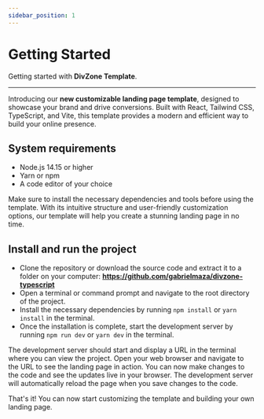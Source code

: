 ```yaml
---
sidebar_position: 1
---
```


# Getting Started

Getting started with **DivZone Template**.

---

Introducing our **new customizable landing page template**, designed to showcase your brand and drive conversions. Built with React, Tailwind CSS, TypeScript, and Vite, this template provides a modern and efficient way to build your online presence.

## System requirements

- Node.js 14.15 or higher
- Yarn or npm
- A code editor of your choice

Make sure to install the necessary dependencies and tools before using the template. With its intuitive structure and user-friendly customization options, our template will help you create a stunning landing page in no time.

## Install and run the project

- Clone the repository or download the source code and extract it to a folder on your computer: **https://github.com/gabrielmaza/divzone-typescript**
- Open a terminal or command prompt and navigate to the root directory of the project.
- Install the necessary dependencies by running `npm install` or `yarn install` in the terminal.
- Once the installation is complete, start the development server by running `npm run dev` or `yarn dev` in the terminal.

The development server should start and display a URL in the terminal where you can view the project. Open your web browser and navigate to the URL to see the landing page in action.
You can now make changes to the code and see the updates live in your browser. The development server will automatically reload the page when you save changes to the code.

That's it! You can now start customizing the template and building your own landing page.
